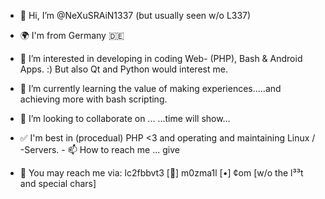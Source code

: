 - 👋 Hi, I’m @NeXuSRAiN1337 (but usually seen w/o L337)
- 🌍 I'm from Germany 🇩🇪
- 👀 I’m interested in developing in coding Web- (PHP), Bash & Android Apps. :)
	But also Qt and Python would interest me. 
- 🌱 I’m currently learning the value of making experiences.....and achieving more with bash scripting. 
- 💞️ I’m looking to collaborate on ... …time will show…

- ✅ I'm best in (procedual) PHP <3 and operating and maintaining Linux / -Servers. - 📫 How to reach me ... give 
- 📨 You may reach me via: lc2fbbvt3 [🎩] m0zma1l [•] ¢om	[w/o the l³³t and special chars] 


<!---
NeXuSRAiN1337/NeXuSRAiN1337 is a ✨ special ✨ repository because its `README.md` (this file) appears on your GitHub profile.
You can click the Preview link to take a look at your changes.
--->
